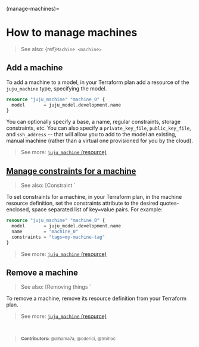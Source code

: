 (manage-machines)=
# How to manage machines

<!--FIGURE OUT A GOOD PLACE FOR THIS:
An interactive pseudo-terminal (pty) is enabled by default. For the OpenSSH client, this corresponds to the `-t` option ("force pseudo-terminal allocation").

Remote commands can be run as expected. For example: `juju ssh 1 lsb_release -c`. For complex commands the recommended method is by way of the `run` command.
-->

> See also: {ref}`Machine <machine>`


## Add a machine

To add a machine to a model, in your Terraform plan add a resource of the `juju_machine` type, specifying the model. 

```terraform
resource "juju_machine" "machine_0" {
  model       = juju_model.development.name
}
```

You can optionally specify a base, a name, regular constraints, storage constraints, etc. You can also specify a `private_key_file`, `public_key_file`, and `ssh_address` -- that will allow you to add to the model an existing, manual machine (rather than a virtual one provisioned for you by the cloud).


> See more: [`juju_machine` (resource)](https://registry.terraform.io/providers/juju/juju/latest/docs/resources/machine)

<a href="#heading--manage-constraints-for-a-machine"><h2 id="heading--manage-constraints-for-a-machine">Manage constraints for a machine</h2></a>
> See also: [Constraint <constraint>`

To set constraints for a machine, in your Terraform plan, in the machine resource definition, set the constraints attribute to the desired quotes-enclosed, space separated list of key=value pairs. For example:

```terraform
resource "juju_machine" "machine_0" {
  model       = juju_model.development.name
  name        = "machine_0"
  constraints = "tags=my-machine-tag"
}
```

> See more: [`juju_machine` (resource)](https://registry.terraform.io/providers/juju/juju/latest/docs/resources/machine)



## Remove a machine
> See also: [Removing things <removing-things>`
<!--CRAFTED FROM https://discourse.charmhub.io/t/how-to-remove-a-machine/5885 -->

To remove a machine, remove its resource definition from your Terraform plan.

> See more: [`juju_machine` (resource)](https://registry.terraform.io/providers/juju/juju/latest/docs/resources/machine)


<br>

> <small>**Contributors:** @alhama7a, @cderici, @tmihoc </small>
